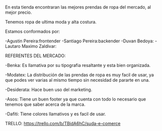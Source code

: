 En esta tienda encontraran las mejores prendas de ropa del mercado, al mejor precio.

Tenemos ropa de ultima moda y alta costura.

Estamos conformados por:

-Agustin Pereira:frontender
-Santiago Pereira:backender
-Duvan Bedoya:
-Lautaro Maximo Zaldivar:

REFERENTES DEL MERCADO:

-Benka:  Es llamativa por su tipografia resaltante y esta bien organizada.

-Modatex: La distribución de las prendas de ropa es muy facil de usar, ya que podes ver varias al mismo tiempo sin necesidad de pararte en una.

-Desiderata: Hace buen uso del marketing.

-Asos: Tiene un buen footer ya que cuenta con todo lo necesario que tenemos que saber acerca de la marca.

-Dafiti: Tiene colores llamativos y es facil de usar.

TRELLO: https://trello.com/b/TBidA6hC/suda-e-comerce
